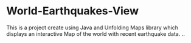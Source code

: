 # World-Earthquakes-View
This is a project create using Java and Unfolding Maps library which displays an interactive Map of the world with recent earthquake data.
..
